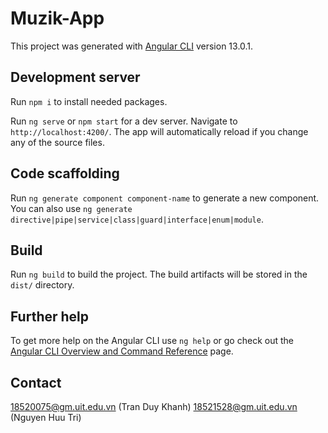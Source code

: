 # Muzik-App

This project was generated with [Angular CLI](https://github.com/angular/angular-cli) version 13.0.1.

## Development server

Run `npm i` to install needed packages.

Run `ng serve` or `npm start` for a dev server. Navigate to `http://localhost:4200/`. The app will automatically reload if you change any of the source files.

## Code scaffolding

Run `ng generate component component-name` to generate a new component. You can also use `ng generate directive|pipe|service|class|guard|interface|enum|module`.

## Build

Run `ng build` to build the project. The build artifacts will be stored in the `dist/` directory.

## Further help

To get more help on the Angular CLI use `ng help` or go check out the [Angular CLI Overview and Command Reference](https://angular.io/cli) page.

## Contact

18520075@gm.uit.edu.vn (Tran Duy Khanh)
18521528@gm.uit.edu.vn (Nguyen Huu Tri)
